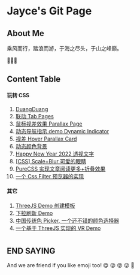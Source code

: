 # Jayce's Git Page

## About Me

乘风而行，踏浪而游，于海之尽头，于山之峰巅。

🥳🥳🥳

## Content Table

#### 玩转 CSS

1. [DuangDuang](https://jaycethanks.github.io/demos/CssTrick/DuangDuang/)
2. [联动 Tab Pages](https://jaycethanks.github.io/demos/CssTrick/interactiveCarousel/)
3. [鼠标视差效果 Parallax Page](https://jaycethanks.github.io/demos/CssTrick/ParallaxPage)
4. [动态导航指示 demo Dynamic Indicator](https://jaycethanks.github.io/demos/DynamicNavgatorIndicator/)
5. [视差 Hover Parallax Card](https://jaycethanks.github.io/demos/CssTrick/ParallaxCard)
6. [动态颜色背景](https://jaycethanks.github.io/demos/CssTrick/DynamicBackgroundColor)
7. [Happy New Year 2022 透视文字](https://jaycethanks.github.io/demos/CssTrick/HappyNewYear2022)
8. [[CSS] Scale+Blur 可爱的眼睛](https://jaycethanks.github.io/demos/CssTrick/scale-blur/)
9. [PureCSS 实现文章阅读更多+折叠效果](https://jaycethanks.github.io/demos/CssTrick/purecss-continue-reading)
10. [一个 Css Filter 预览器的实现](https://jaycethanks.github.io/demos/CssTrick/filtercomparison)

#### 其它

1. [ThreeJS Demo 创建模板](https://jaycethanks.github.io/demos/ThreeJsDemoPlatform/)
2. [下拉刷新 Demo](https://jaycethanks.github.io/demos/DragPullRefresh)
3. [中国传统色 Picker, 一个还不错的颜色选择器](https://jaycethanks.github.io/demos/ChinaTradColorPick/)
4. [一个基于 ThreeJS 实现的 VR Demo](https://jaycethanks.github.io/demos/ThreejsPipesMapping/)

#

#

#

#

## END SAYING

And we are friend if you like emoji too! 😋 😛 😝 😜 🤪
